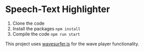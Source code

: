 # Speech-Text Highlighter
1. Clone the code
2. Install the packages
   ```npm install```
3. Compile the code
   ```npm run start```

This project uses [wavesurfer.js](https://wavesurfer-js.org/) for the wave player functionality.
